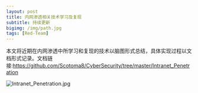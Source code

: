 ```yaml
---
layout: post
title: 内网渗透相关技术学习及复现
subtitle: 持续更新
bigimg: /img/path.jpg
tags: [Red-Team]
---
```


本文将近期在内网渗透中所学习和复现的技术以脑图形式总结，具体实现过程以文档形式记录。文档链接:https://github.com/Scotoma8/CyberSecurity/tree/master/Intranet_Penetration


![Intranet_Penetration.jpg](https://raw.githubusercontent.com/Scotoma8/CyberSecurity/master/Intranet_Penetration/Intranet_Penetration.jpg)